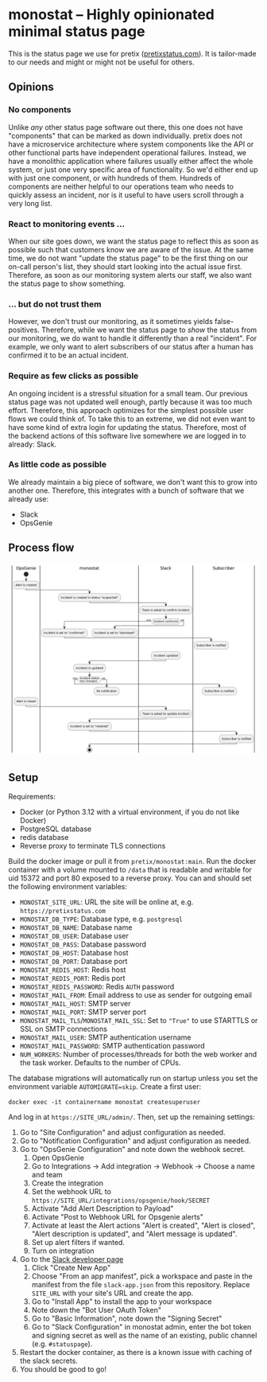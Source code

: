 # monostat – Highly opinionated minimal status page

This is the status page we use for pretix ([pretixstatus.com](https://pretixstatus.com/)).
It is tailor-made to our needs and might or might not be useful for others.

## Opinions

### No components

Unlike *any* other status page software out there, this one does not have "components" that  can be marked as down individually.
pretix does not have a microservice architecture where system components like the API or other functional parts have independent operational failures.
Instead, we have a monolithic application where failures usually either affect the whole system, or just one very specific area of functionality.
So we'd either end up with just one component, or with hundreds of them.
Hundreds of components are neither helpful to our operations team who needs to quickly assess an incident, nor is it useful to have users scroll through a very long list.

### React to monitoring events …

When our site goes down, we want the status page to reflect this as soon as possible such that customers know we are aware of the issue.
At the same time, we do not want "update the status page" to be the first thing on our on-call person's list, they should start looking into the actual issue first.
Therefore, as soon as our monitoring system alerts our staff, we also want the status page to show something.

### … but do not trust them

However, we don't trust our monitoring, as it sometimes yields false-positives.
Therefore, while we want the status page to *show* the status from our monitoring, we do want to handle it differently than a real "incident".
For example, we only want to alert subscribers of our status after a human has confirmed it to be an actual incident.

### Require as few clicks as possible

An ongoing incident is a stressful situation for a small team.
Our previous status page was not updated well enough, partly because it was too much effort.
Therefore, this approach optimizes for the simplest possible user flows we could think of.
To take this to an extreme, we did not even want to have some kind of extra login for updating the status.
Therefore, most of the backend actions of this software live somewhere we are logged in to already: Slack.

### As little code as possible

We already maintain a big piece of software, we don't want this to grow into another one.
Therefore, this integrates with a bunch of software that we already use:

- Slack
- OpsGenie

## Process flow

![Process flow chart](assets/flow.png)

## Setup

Requirements:

- Docker (or Python 3.12 with a virtual environment, if you do not like Docker)
- PostgreSQL database
- redis database
- Reverse proxy to terminate TLS connections

Build the docker image or pull it from ``pretix/monostat:main``. Run the docker container with a volume mounted to
``/data`` that is readable and writable for uid 15372 and port 80 exposed to a reverse proxy. You can and should set
the following environment variables:

- ``MONOSTAT_SITE_URL``: URL the site will be online at, e.g. ``https://pretixstatus.com``
- ``MONOSTAT_DB_TYPE``: Database type, e.g. ``postgresql``
- ``MONOSTAT_DB_NAME``: Database name
- ``MONOSTAT_DB_USER``: Database user
- ``MONOSTAT_DB_PASS``: Database password
- ``MONOSTAT_DB_HOST``: Database host
- ``MONOSTAT_DB_PORT``: Database port
- ``MONOSTAT_REDIS_HOST``: Redis host
- ``MONOSTAT_REDIS_PORT``: Redis port
- ``MONOSTAT_REDIS_PASSWORD``: Redis ``AUTH`` password
- ``MONOSTAT_MAIL_FROM``: Email address to use as sender for outgoing email
- ``MONOSTAT_MAIL_HOST``: SMTP server
- ``MONOSTAT_MAIL_PORT``: SMTP server port
- ``MONOSTAT_MAIL_TLS``/``MONOSTAT_MAIL_SSL``: Set to ``"True"`` to use STARTTLS or SSL on SMTP connections 
- ``MONOSTAT_MAIL_USER``: SMTP authentication username
- ``MONOSTAT_MAIL_PASSWORD``: SMTP authentication password
- ``NUM_WORKERS``: Number of processes/threads for both the web worker and the task worker. Defaults to the number of CPUs.

The database migrations will automatically run on startup unless you set the environment variable ``AUTOMIGRATE=skip``.
Create a first user:

    docker exec -it containername monostat createsuperuser

And log in at ``https://SITE_URL/admin/``. Then, set up the remaining settings:

1. Go to "Site Configuration" and adjust configuration as needed.
2. Go to "Notification Configuration" and adjust configuration as needed.
3. Go to "OpsGenie Configuration" and note down the webhook secret.
   1. Open OpsGenie
   2. Go to Integrations → Add integration → Webhook → Choose a name and team
   3. Create the integration
   4. Set the webhook URL to ``https://SITE_URL/integrations/opsgenie/hook/SECRET``
   5. Activate "Add Alert Description to Payload"
   6. Activate "Post to Webhook URL for Opsgenie alerts"
   7. Activate at least the Alert actions "Alert is created", "Alert is closed", "Alert description is updated",
      and "Alert message is updated".
   8. Set up alert filters if wanted.
   9. Turn on integration
4. Go to the [Slack developer page](https://api.slack.com/apps)
   1. Click "Create New App"
   2. Choose "From an app manifest", pick a workspace and paste in the manifest from the file ``slack-app.json``
      from this repository. Replace ``SITE_URL`` with your site's URL and create the app.
   3. Go to "Install App" to install the app to your workspace
   4. Note down the "Bot User OAuth Token"
   5. Go to "Basic Information", note down the "Signing Secret"
   6. Go to "Slack Configuration" in monostat admin, enter the bot token and signing secret as well as the
      name of an existing, public channel (e.g. ``#statuspage``).
5. Restart the docker container, as there is a known issue with caching of the slack secrets.
6. You should be good to go!
